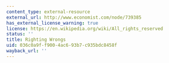 ```yaml
---
content_type: external-resource
external_url: http://www.economist.com/node/739385
has_external_license_warning: true
license: https://en.wikipedia.org/wiki/All_rights_reserved
status: ''
title: Righting Wrongs
uid: 036c0a9f-f900-4ac6-93b7-c935bdc8458f
wayback_url: ''
---
```

